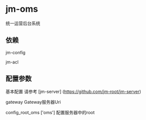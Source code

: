 # jm-oms

统一运营后台系统

## 依赖

jm-config

jm-acl

## 配置参数

基本配置 请参考 [jm-server] (https://github.com/jm-root/jm-server)

gateway Gateway服务器Uri

config_root_oms ['oms'] 配置服务器中的root
